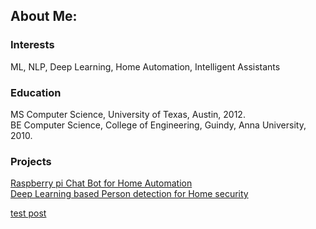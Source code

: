 ## About Me:
### Interests
ML, NLP, Deep Learning, Home Automation, Intelligent Assistants

### Education
MS Computer Science, University of Texas, Austin, 2012.  
BE Computer Science, College of Engineering, Guindy, Anna University, 2010.

### Projects
[Raspberry pi Chat Bot for Home Automation](https://github.com/arunn314/smartybot)  
[Deep Learning based Person detection for Home security](https://github.com/arunn314/motion-detection-cam)

[test post](./_posts/2018-07-25-test-post.html)
